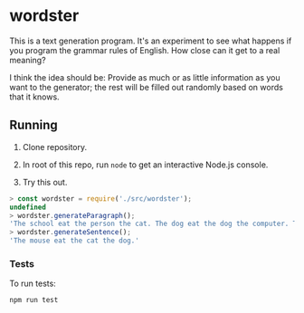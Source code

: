 # wordster

This is a text generation program. It's an experiment to see what happens if you
program the grammar rules of English. How close can it get to a real meaning?

I think the idea should be: Provide as much or as little information as you want to the generator; the rest will be filled out randomly based on words that it knows.

## Running

1. Clone repository.

2. In root of this repo, run `node` to get an interactive Node.js console.

3. Try this out.

```javascript
> const wordster = require('./src/wordster');
undefined
> wordster.generateParagraph();
'The school eat the person the cat. The dog eat the dog the computer. The person eat the dog the school. The cat eat the mouse the car. The horse eat the dog the dog.'
> wordster.generateSentence();
'The mouse eat the cat the dog.'
```

### Tests

To run tests:

```bash
npm run test
```
